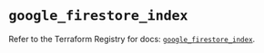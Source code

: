 # `google_firestore_index`

Refer to the Terraform Registry for docs: [`google_firestore_index`](https://registry.terraform.io/providers/hashicorp/google-beta/6.22.0/docs/resources/google_firestore_index).
